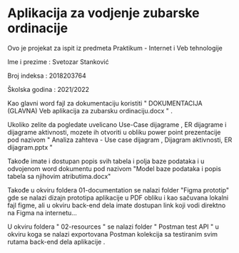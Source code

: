 # Aplikacija za vodjenje zubarske ordinacije

Ovo je projekat za ispit iz predmeta Praktikum - Internet i Veb tehnologije

Ime i prezime : Svetozar Stanković

Broj indeksa : 2018203764

Školska godina : 2021/2022

Kao glavni word fajl za dokumentaciju koristiti " DOKUMENTACIJA (GLAVNA) Veb aplikacija za zubarsku ordinaciju.docx " .

Ukoliko zelite da pogledate uvelicano Use-Case dijagrame , ER dijagrame i dijagrame aktivnosti,
mozete ih otvoriti u obliku power point prezentacije pod nazivom " Analiza zahteva - Use case dijagram , Dijagram aktivnosti, ER dijagram.pptx "

Takođe imate i dostupan popis svih tabela i polja baze podataka i u odvojenom word dokumentu pod nazivom "Model baze podataka i popis tabela sa njihovim atributima.docx"

Takođe u okviru foldera 01-documentation se nalazi folder "Figma prototip" gde se nalazi dizajn prototipa aplikacije u PDF obliku i kao sačuvana lokalni fajl figme,
ali u okviru back-end dela imate dostupan link koji vodi direktno na Figma na internetu...


U okviru foldera " 02-resources " se nalazi folder " Postman test API " u okviru koga se nalazi exportovana Postman kolekcija sa testiranim svim rutama back-end dela aplikacije . 
